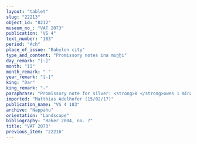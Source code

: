 ```yaml
---
layout: "tablet"
slug: "22213"
object_id: "8212"
museum_no_: "VAT 2073"
publication: "VS 4"
text_number: "183"
period: "Ach"
place_of_issue: "Babylon city"
type_and_content: "Promissory notes ina muẖẖi"
day_remark: "[-]"
month: "II"
month_remark: "-"
year_remark: "[-]"
king: "Dar"
king_remark: "-"
paraphrase: "Promissory note for silver: <strong>B </strong>owes 1 mina of cut silver of 1/8 alloy to <strong>A</strong>. Addendum/Rubrum: It is the credit against <strong>B</strong>. Witnesses broken off, the name of the scribe partly legible (Bēl-iq[ī&scaron;a?]/?//?).<br /> <br /> <strong>A </strong>= Nab&ucirc;-tabni-uṣur/Balāṭu//Egibi; <strong>B</strong> = Bēl-&scaron;umu-i&scaron;kun/Nab&ucirc;-nādin-&scaron;umi//Gaḫul<br /> &nbsp;"
imported: "Matthias Adelhofer (15/02/17)"
publication_name: "VS 4 183"
archive: "Nappāhu"
orientation: "Landscape"
bibliography: "Baker 2004, no. 7"
title: "VAT 2073"
previous_item: "22216"
---
```

